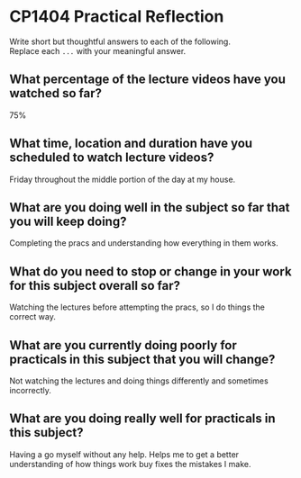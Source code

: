 # CP1404 Practical Reflection

Write short but thoughtful answers to each of the following.  
Replace each `...` with your meaningful answer.

## What percentage of the lecture videos have you watched so far?

75%

## What time, location and duration have you scheduled to watch lecture videos?

Friday throughout the middle portion of the day at my house.

## What are you doing well in the subject so far that you will keep doing?

Completing the pracs and understanding how everything in them works.

## What do you need to stop or change in your work for this subject overall so far?

Watching the lectures before attempting the pracs, so I do things the correct way.

## What are you currently doing poorly for practicals in this subject that you will change?

Not watching the lectures and doing things differently and sometimes incorrectly.

## What are you doing really well for practicals in this subject?

Having a go myself without any help. Helps me to get a better understanding of how things work buy fixes the mistakes I make.
